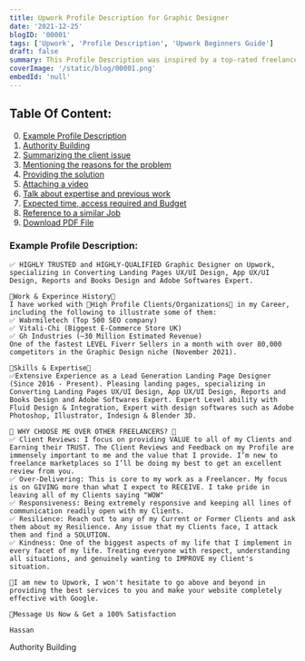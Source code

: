 ```yaml
---
title: Upwork Profile Description for Graphic Designer
date: '2021-12-25'
blogID: '00001'
tags: ['Upwork', 'Profile Description', 'Upwork Beginners Guide']
draft: false
summary: This Profile Description was inspired by a top-rated freelancer on Upwork. However, here is the breakdown of the Profile description for Graphic Designer. These 8 aspects are the most important when writing the profile description.
coverImage: '/static/blog/00001.png'
embedId: 'null'
---
```


## Table Of Content:

0. [Example Profile Description](#example-profile-description)
1. [Authority Building](#authority-building)
2. [Summarizing the client issue](#summarizing-the-client-issue)
3. [Mentioning the reasons for the problem](#mentioning-the-reasons-for-the-problem)
4. [Providing the solution](#providing-the-solution)
5. [Attaching a video](#attaching-a-video)
6. [Talk about expertise and previous work](#talk-about-expertise-and-previous-work)
7. [Expected time, access required and Budget](#expected-time-access-required-and-budget)
8. [Reference to a similar Job](#reference-to-a-similar-job)
9. [Download PDF File](#download-pdf-file)

### Example Profile Description:

```
✅ HIGHLY TRUSTED and HIGHLY-QUALIFIED Graphic Designer on Upwork, specializing in Converting Landing Pages UX/UI Design, App UX/UI Design, Reports and Books Design and Adobe Softwares Expert.

🌟Work & Experince History🌟
I have worked with 🌟High Profile Clients/Organizations🌟 in my Career, including the following to illustrate some of them:
✅ Wabrmiletech (Top 500 SEO company)
✅ Vitali-Chi (Biggest E-Commerce Store UK)
✅ Gh Industries (~30 Million Estimated Revenue)
One of the fastest LEVEL Fiverr Sellers in a month with over 80,000 competitors in the Graphic Design niche (November 2021).

🌟Skills & Expertise🌟
✅Extensive Experience as a Lead Generation Landing Page Designer (Since 2016 - Present). Pleasing landing pages, specializing in Converting Landing Pages UX/UI Design, App UX/UI Design, Reports and Books Design and Adobe Softwares Expert. Expert Level ability with Fluid Design & Integration, Expert with design softwares such as Adobe Photoshop, Illustrator, Indesign & Blender 3D.

🌟 WHY CHOOSE ME OVER OTHER FREELANCERS? 🌟
✅ Client Reviews: I focus on providing VALUE to all of my Clients and Earning their TRUST. The Client Reviews and Feedback on my Profile are immensely important to me and the value that I provide. I’m new to freelance marketplaces so I’ll be doing my best to get an excellent review from you.
✅ Over-Delivering: This is core to my work as a Freelancer. My focus is on GIVING more than what I expect to RECEIVE. I take pride in leaving all of my Clients saying "WOW"
✅ Responsiveness: Being extremely responsive and keeping all lines of communication readily open with my Clients.
✅ Resilience: Reach out to any of my Current or Former Clients and ask them about my Resilience. Any issue that my Clients face, I attack them and find a SOLUTION.
✅ Kindness: One of the biggest aspects of my life that I implement in every facet of my life. Treating everyone with respect, understanding all situations, and genuinely wanting to IMPROVE my Client's situation.

🎯I am new to Upwork, I won't hesitate to go above and beyond in providing the best services to you and make your website completely effective with Google.

💌Message Us Now & Get a 100% Satisfaction

Hassan
```

Authority Building
